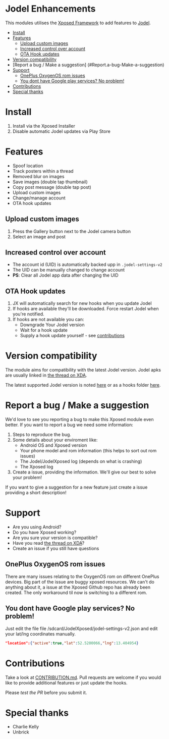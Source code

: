 Jodel Enhancements
==================

This modules utilises the [Xposed Framework](https://www.youtube.com/watch?v=uRR0Flqx9M8) to add features to [Jodel](https://jodel-app.com/).

<!-- toc -->

- [Install](#install)
- [Features](#features)
  * [Upload custom images](#upload-custom-images)
  * [Increased control over account](#increased-control-over-account)
  * [OTA Hook updates](#ota-hook-updates)
- [Version compatibility](#version-compatibility)
- [Report a bug / Make a suggestion] (#Report.a-bug-Make-a-suggestion)
- [Support](#support)
  * [OnePlus OxygenOS rom issues](#oneplus-oxygenos-rom-issues)
  * [You dont have Google play services? No problem!](#you-dont-have-google-play-services-no-problem)
- [Contributions](#contributions)
- [Special thanks](#special-thanks)

<!-- tocstop -->

# Install
1. Install via the Xposed Installer
2. Disable automatic Jodel updates via Play Store

# Features
* Spoof location
* Track posters within a thread
* Removed blur on images
* Save images (double tap thumbnail)
* Copy post message (double tap post)
* Upload custom images
* Change/manage account
* OTA hook updates

## Upload custom images
1. Press the Gallery button next to the Jodel camera button
2. Select an image and post

## Increased control over account
- The account id (UID) is automatically backed upp in `.jodel-settings-v2`
- The UID can be manually changed to change account
- **PS**: Clear all Jodel app data after changing the UID

## OTA Hook updates
1. JX will automatically search for new hooks when you update Jodel
2. If hooks are available they'll be downloaded. Force restart Jodel when you're notified.
3. If hooks are not available you can:
    * Downgrade Your Jodel version
    * Wait for a hook update
    * Supply a hook update yourself - see [contributions](CONTRIBUTION.md) 

# Version compatibility
The module aims for compatibility with the latest Jodel version. Jodel apks are usually linked in [the thread on XDA](http://forum.xda-developers.com/xposed/modules/mod-jodelxposed-enhancements-t3350019/).

The latest supported Jodel version is noted [here](https://github.com/krokofant/JodelXposed/blob/master/app/build.gradle#L7) or as a hooks folder [here](https://github.com/krokofant/JodelXposed/tree/master/hooks).

# Report a bug / Make a suggestion
We'd love to see you reporting a bug to make this Xposed module even better.
If you want to report a bug we need some information:
1. Steps to reproduce the bug.
2. Some details about your enviroment like:
    * Android OS and Xposed version
    * Your phone model and rom information (this helps to sort out rom issues)
    * The Jodel/JodelXposed log (depends on what is crashing)
    * The Xposed log
3. Create a issue, providing the information. We'll give our best to solve your problem!

If you want to give a suggestion for a new feature just create a issue providing a short description!


# Support
* Are you using Android?
* Do you have Xposed working?
* Are you sure your version is compatible?
* Have you read [the thread on XDA](http://forum.xda-developers.com/xposed/modules/mod-jodelxposed-enhancements-t3350019/)?
* Create an issue if you still have questions

## OnePlus OxygenOS rom issues
There are many issues relating to the OxygenOS rom on different OnePlus devices. Big part of the issue are buggy xposed resources. We can't do anything about it, a issue at the Xposed Github repo has already been created. The only workaround til now is switching to a different rom.

## You dont have Google play services? No problem!
Just edit the file file /sdcard/JodelXposed/jodel-settings-v2.json and edit your lat/lng coordinates manually.
```json
"location":{"active":true,"lat":52.5200066,"lng":13.404954}
```

# Contributions
Take a look at [CONTRIBUTION.md](CONTRIBUTION.md). Pull requests are welcome if you would like to provide additional features or just update the hooks.

Please *test the PR* before you submit it.

# Special thanks
* Charlie Kelly
* Unbrick
